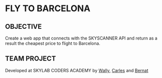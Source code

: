 # FLY TO BARCELONA 

## OBJECTIVE

Create a web app that connects with the SKYSCANNER API and return as a result the cheapest price to flight to Barcelona.

## TEAM PROJECT
Developed at SKYLAB CODERS ACADEMY by [Wally](https://github.com/studiosally), [Carles](https://github.com/sernalab) and [Bernat](https://github.com/picapoll)






